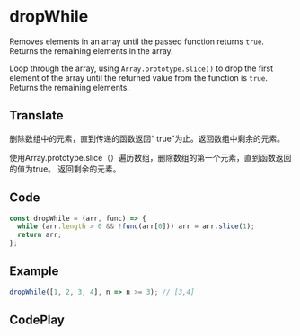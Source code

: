 # dropWhile

Removes elements in an array until the passed function returns `true`. Returns the remaining elements in the array.

Loop through the array, using `Array.prototype.slice()` to drop the first element of the array until the returned value from the function is `true`.
Returns the remaining elements.

## Translate

删除数组中的元素，直到传递的函数返回“ true”为止。返回数组中剩余的元素。

使用Array.prototype.slice（）遍历数组，删除数组的第一个元素，直到函数返回的值为true。
返回剩余的元素。

## Code

```js
const dropWhile = (arr, func) => {
  while (arr.length > 0 && !func(arr[0])) arr = arr.slice(1);
  return arr;
};
```

## Example

```js
dropWhile([1, 2, 3, 4], n => n >= 3); // [3,4]
```

## CodePlay

<template>
  <code-play codeplay-id="" />
</template>
